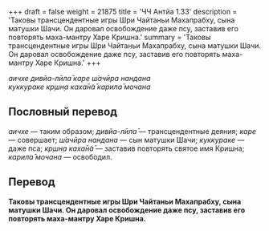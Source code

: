 +++
draft = false
weight = 21875
title = 'ЧЧ Антйа 1.33'
description = 'Таковы трансцендентные игры Шри Чайтаньи Махапрабху, сына матушки Шачи. Он даровал освобождение даже псу, заставив его повторять маха-мантру Харе Кришна.'
summary = 'Таковы трансцендентные игры Шри Чайтаньи Махапрабху, сына матушки Шачи. Он даровал освобождение даже псу, заставив его повторять маха-мантру Харе Кришна.'
+++

_аичхе дивйа-лӣла̄ каре ш́ачӣра нандана  
куккураке кр̣шн̣а каха̄н̃а̄ карила̄ мочана_

## Пословный перевод

_аичхе_ — таким образом; _дивйа_\-_лӣла̄_ — трансцендентные деяния; _каре_ — совершает; _ш́ачӣра_ _нандана_ — сын матушки Шачи; _куккураке_ — даже пса; _кр̣шн̣а_ _каха̄н̃а̄_ — заставив повторять святое имя Кришна; _карила̄_ _мочана_ — освободил.

## Перевод

**Таковы трансцендентные игры Шри Чайтаньи Махапрабху, сына матушки Шачи. Он даровал освобождение даже псу, заставив его повторять маха-мантру Харе Кришна.**
